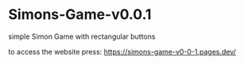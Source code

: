 # Simons-Game-v0.0.1
simple Simon Game with rectangular buttons

to access the website press: https://simons-game-v0-0-1.pages.dev/
